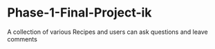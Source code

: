 # Phase-1-Final-Project-ik
A collection of various Recipes and users can ask questions and leave comments
